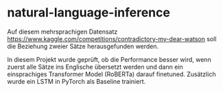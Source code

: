# natural-language-inference
 
Auf diesem mehrsprachigen Datensatz https://www.kaggle.com/competitions/contradictory-my-dear-watson soll die Beziehung zweier Sätze herausgefunden werden.

In diesem Projekt wurde geprüft, ob die Performance besser wird, wenn zuerst alle Sätze ins Englische übersetzt werden und dann ein einsprachiges Transformer Model (RoBERTa) darauf finetuned. Zusätzlich wurde ein LSTM in PyTorch als Baseline trainiert.
